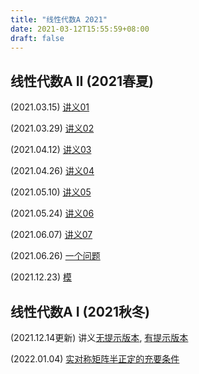 ```yaml
---
title: "线性代数A 2021"
date: 2021-03-12T15:55:59+08:00
draft: false
---
```


## 线性代数A II (2021春夏)

(2021.03.15) [讲义01](../Linear_Algebra_II/finished/01.pdf)

(2021.03.29) [讲义02](../Linear_Algebra_II/finished/02.pdf)

(2021.04.12) [讲义03](../Linear_Algebra_II/finished/03.pdf)

(2021.04.26) [讲义04](../Linear_Algebra_II/finished/04.pdf)

(2021.05.10) [讲义05](../Linear_Algebra_II/finished/05.pdf)

(2021.05.24) [讲义06](../Linear_Algebra_II/finished/06.pdf)

(2021.06.07) [讲义07](../Linear_Algebra_II/finished/07.pdf)

(2021.06.26) [一个问题](../Linear_Algebra_II/finished/other.pdf)

(2021.12.23) [模](../Linear_Algebra_II/finished/module.pdf)

## 线性代数A I (2021秋冬)

(2021.12.14更新) 讲义[无提示版本](../Linear_Algebra_I/finish/1213.pdf),
[有提示版本](../Linear_Algebra_I/finish/1213_answer.pdf)

(2022.01.04) [实对称矩阵半正定的充要条件](../Linear_Algebra_I/finish/semi_SPD.pdf)
